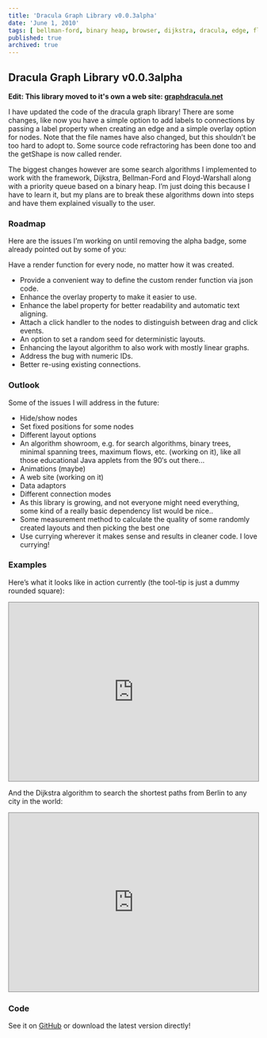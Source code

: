 ```yaml
---
title: 'Dracula Graph Library v0.0.3alpha'
date: 'June 1, 2010'
tags: [ bellman-ford, binary heap, browser, dijkstra, dracula, edge, floyd-warshall, graph, javascript, layout, node, raphael, raphaeljs, svg, tooltip ]
published: true
archived: true
---
```



## Dracula Graph Library v0.0.3alpha

**Edit: This library moved to it's own a web site: <a href='http://graphdracula.net'>graphdracula.net</a>**

I have updated the code of the dracula graph library! There are some changes, like now you have a simple option to add labels to connections by passing a label property when creating an edge and a simple overlay option for nodes. Note that the file names have also changed, but this shouldn’t be too hard to adopt to. Some source code refractoring has been done too and the getShape is now called render.

The biggest changes however are some search algorithms I implemented to work with the framework, Dijkstra, Bellman-Ford and Floyd-Warshall along with a priority queue based on a binary heap. I’m just doing this because I have to learn it, but my plans are to break these algorithms down into steps and have them explained visually to the user.

### Roadmap

Here are the issues I’m working on until removing the alpha badge, some already pointed out by some of you:

Have a render function for every node, no matter how it was created.

- Provide a convenient way to define the custom render function via json code.
- Enhance the overlay property to make it easier to use.
- Enhance the label property for better readability and automatic text aligning.
- Attach a click handler to the nodes to distinguish between drag and click events.
- An option to set a random seed for deterministic layouts.
- Enhancing the layout algorithm to also work with mostly linear graphs.
- Address the bug with numeric IDs.
- Better re-using existing connections.

### Outlook

Some of the issues I will address in the future:

- Hide/show nodes
- Set fixed positions for some nodes
- Different layout options
- An algorithm showroom, e.g. for search algorithms, binary trees, minimal spanning trees, maximum flows, etc. (working on it), like all those educational Java applets from the 90′s out there...
- Animations (maybe)
- A web site (working on it)
- Data adaptors
- Different connection modes
- As this library is growing, and not everyone might need everything, some kind of a really basic dependency list would be nice..
- Some measurement method to calculate the quality of some randomly created layouts and then picking the best one
- Use currying wherever it makes sense and results in cleaner code. I love currying!

### Examples

Here’s what it looks like in action currently (the tool-tip is just a dummy rounded square):

<iframe src="http://dracula.ameisenbar.de/0.0.3alpha/index.html" style="border: 1px solid rgb(136, 136, 136); background-color: white;" height="360" width="100%"></iframe>

And the Dijkstra algorithm to search the shortest paths from Berlin to any city in the world:

<iframe src="http://dracula.ameisenbar.de/0.0.3alpha/dracula_algorithms.html" style="border: 1px solid rgb(136, 136, 136); background-color: white;" height="360" width="100%"></iframe>

### Code

See it on <a href='http://github.com/strathausen/dracula'>GitHub</a> or download the latest version directly!
